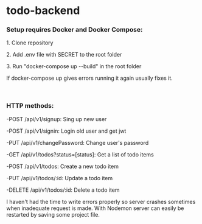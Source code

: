 # todo-backend

<h3>Setup requires Docker and Docker Compose:</h3>

<p>1. Clone repository</p>

<p>2. Add .env file with SECRET to the root folder</p>

<p>3. Run "docker-compose up --build" in the root folder</p>

<p>If docker-compose up gives errors running it again usually fixes it.</p>
<br/>

<h3>HTTP methods:</h3>

<p>-POST /api/v1/signup: Sing up new user</p>

<p>-POST /api/v1/signin: Login old user and get jwt</p>

<p>-PUT /api/v1/changePassword: Change user's password</p>

<p>-GET /api/v1/todos?status=[status]: Get a list of todo items</p>

<p>-POST /api/v1/todos: Create a new todo item</p>

<p>-PUT /api/v1/todos/:<zero-width space>id: Update a todo item</p>

<p>-DELETE /api/v1/todos/:<zero-width space>id: Delete a todo item</p>

<p>I haven't had the time to write errors properly so server crashes sometimes when inadequate request is made. With Nodemon server can easily be restarted by saving some project file.</p>
